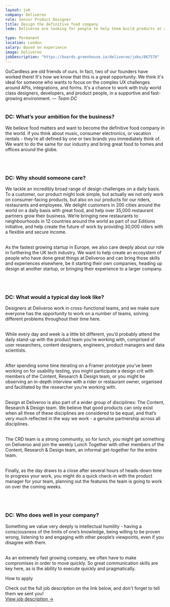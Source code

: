 ```yaml
---
layout: job
company: Deliveroo
role: Senior Product Designer
title: Design the definitive food company
lede: Deliveroo are looking for people to help them build products at a global scale & create the best design practice in the world.

type: Permanent
location: London
salary: Based on experience
image: Deliveroo
jobDescription: "https://boards.greenhouse.io/deliveroo/jobs/867570"
---
```


<span class="text-heavy">GoCardless are old friends of ours. In fact, two of our founders have worked there! It's how we know that this is a great opportunity. We think it's ideal for someone who wants to focus on the complex UX challenges around APIs, integrations, and forms. It's a chance to work with truly world class designers, developers, and product people, in a supportive and fast-growing environment. &mdash; *Team DC*</span>
<br><br>

### DC: What’s your ambition for the business?
We believe food matters and want to become the definitive food company in the world. If you think about music, consumer electronics, or vacation rentals - they’re all defined by one or two brands you immediately think of. We want to do the same for our industry and bring great food to homes and offices around the globe.

<br><br>
### DC: Why should someone care?
We tackle an incredibly broad range of design challenges on a daily basis. To a customer, our product might look simple, but actually we not only work on  consumer-facing products, but also on our products for our riders, restaurants and employees. We delight customers in 200 cities around the world on a daily basis with great food, and help over 35,000 restaurant partners grow their business. We’re bringing new restaurants to neighbourhoods in 12 countries around the world as part of our Editions initiative, and help create the future of work by providing 30,000 riders with a flexible and secure income.<br><br>

As the fastest growing startup in Europe, we also care deeply about our role in furthering the UK tech industry. We want to help create an ecosystem of people who have done great things at Deliveroo and can bring those skills and experiences elsewhere, be it starting their own companies, heading up design at another startup, or bringing their experience to a larger company.

<br><br>
### DC: What would a typical day look like?
Designers at Deliveroo work in cross-functional teams, and we make sure everyone has the opportunity to work on a number of teams, solving different problems throughout their time here.<br><br>

While every day and week is a little bit different, you’d probably attend the daily stand-up with the product team you’re working with, comprised of user researchers, content designers, engineers, product managers and data scientists.<br><br>

After spending some time iterating on a Framer prototype you’ve been working on for usability testing, you might participate a design crit with members of the Content, Research & Design team, or you might be observing an in-depth interview with a rider or restaurant owner, organised and facilitated by the researcher you’re working with.<br><br>

Design at Deliveroo is also part of a wider group of disciplines: The Content, Research & Design team. We believe that good products can only exist when all three of these disciplines are considered to be equal, and that’s very much reflected in the way we work - a genuine partnership across all disciplines.<br><br>

The CRD team is a strong community, so for lunch, you might get something on Deliveroo and join the weekly Lunch Together with other members of the Content, Research & Design team, an informal get-together for the entire team.<br><br>

Finally, as the day draws to a close after several hours of heads-down time to progress your work, you might do a quick check-in with the product manager for your team, planning out the features the team is going to work on over the coming weeks.

<br><br>
### DC: Who does well in your company?
Something we value very deeply is intellectual humility - having a consciousness of the limits of one’s knowledge, being willing to be proven wrong, listening to and engaging with other people’s viewpoints, even if you disagree with them.<br><br>

As an extremely fast growing company, we often have to make compromises in order to move quickly. So great communication skills are key here, as is the ability to execute quickly and pragmatically.

<div class="job-listing__box text-body u-margin-Tl" markdown="1">
  <p class="text-primary text-upper u-margin-Bs">How to apply</p>
  Check out the full job description on the link below, and don't forget to tell them we sent you!
</div>
<div class="job-listing__box--cta text-body">
  <a href="{{ page.jobDescription }}" target="_blank" class="job-listing__box--description btn btn--primary link-invert--plain text-x-small text-upper text-center" style="width: 100%">
    View job description &rarr;
  </a>
</div>
